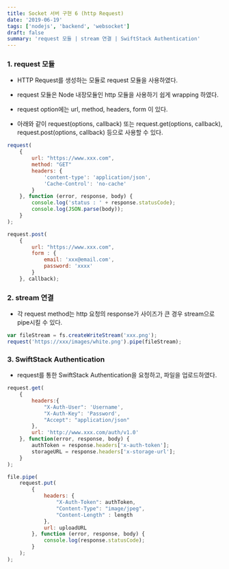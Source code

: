 ```yaml
---
title: Socket 서버 구현 6 (http Request)
date: '2019-06-19'
tags: ['nodejs', 'backend', 'websocket']
draft: false
summary: 'request 모듈 | stream 연결 | SwiftStack Authentication'
---
```


### 1. request 모듈

- HTTP Request를 생성하는 모듈로 request 모듈을 사용하였다.

- request 모듈은 Node 내장모듈인 http 모듈을 사용하기 쉽게 wrapping 하였다.

- request option에는 url, method, headers, form 이 있다.

- 아래와 같이 request(options, callback) 또는 request.get(options, callback), request.post(options, callback) 등으로 사용할 수 있다.

```js
request(
    {
        url: "https://www.xxx.com",
        method: "GET"
        headers: {
            'content-type': 'application/json',
            'Cache-Control': 'no-cache'
        }
    }, function (error, response, body) {
        console.log('status : ' + response.statusCode);
        console.log(JSON.parse(body));
    }
);

request.post(
    {
        url: "https://www.xxx.com",
        form : {
            email: 'xxx@email.com',
            password: 'xxxx'
        }
    }, callback);
```

### 2. stream 연결

- 각 request method는 http 요청의 response가 사이즈가 큰 경우 stream으로 pipe시킬 수 있다.

```js
var fileStream = fs.createWriteStream('xxx.png');
request('https://xxx/images/white.png').pipe(fileStream);
```

### 3. SwiftStack Authentication

- request를 통한 SwiftStack Authentication을 요청하고, 파일을 업로드하였다.

```js
request.get(
    {
        headers:{
            "X-Auth-User": 'Username',
            "X-Auth-Key": 'Password',
            "Accept": "application/json"
        },
        url: 'http://www.xxx.com/auth/v1.0'
    }, function(error, response, body) {
        authToken = response.headers['x-auth-token'];
        storageURL = response.headers['x-storage-url'];
    }
);

file.pipe(
    request.put(
        {
            headers: {
                "X-Auth-Token": authToken,
                "Content-Type": "image/jpeg",
                "Content-Length" : length
            },
            url: uploadURL
        }, function (error, response, body) {
            console.log(response.statusCode);
        }
    );
);
```
